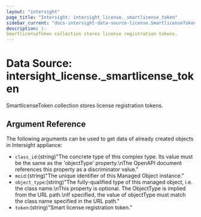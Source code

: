 ```yaml
---
layout: "intersight"
page_title: "Intersight: intersight_license._smartlicense_token"
sidebar_current: "docs-intersight-data-source-license.SmartlicenseToken"
description: |-
SmartlicenseToken collection stores license registration tokens.
---
```


# Data Source: intersight_license._smartlicense_token
SmartlicenseToken collection stores license registration tokens.
## Argument Reference
The following arguments can be used to get data of already created objects in Intersight appliance:
* `class_id`:(string)"The concrete type of this complex type. Its value must be the same as the 'objectType' property.\nThe OpenAPI document references this property as a discriminator value."
* `moid`:(string)"The unique identifier of this Managed Object instance."
* `object_type`:(string)"The fully-qualified type of this managed object, i.e. the class name.\nThis property is optional. The ObjectType is implied from the URL path.\nIf specified, the value of objectType must match the class name specified in the URL path."
* `token`:(string)"Smart license registration token."
